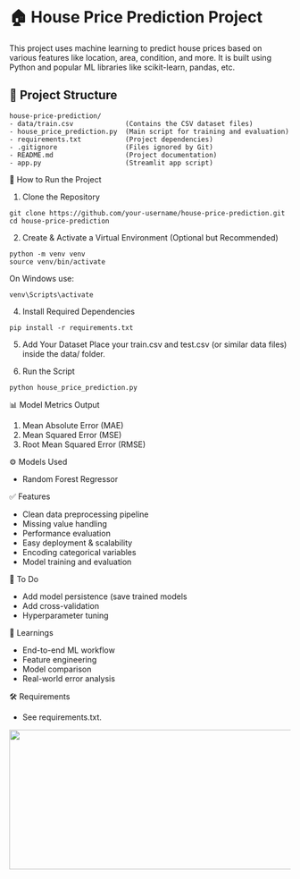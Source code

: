 # 🏠 House Price Prediction Project
This project uses machine learning to predict house prices based on various features like location, area, condition, and more. It is built using Python and popular ML libraries like scikit-learn, pandas, etc.

## 📁 Project Structure

```
house-price-prediction/
- data/train.csv             (Contains the CSV dataset files)
- house_price_prediction.py  (Main script for training and evaluation)
- requirements.txt           (Project dependencies)
- .gitignore                 (Files ignored by Git)
- README.md                  (Project documentation)
- app.py                     (Streamlit app script)
```

🚀 How to Run the Project

1. Clone the Repository
```
git clone https://github.com/your-username/house-price-prediction.git
cd house-price-prediction
```
2. Create & Activate a Virtual Environment (Optional but Recommended)
```
python -m venv venv
source venv/bin/activate
```
On Windows use:

```
venv\Scripts\activate
```
4. Install Required Dependencies
```
pip install -r requirements.txt
```

5. Add Your Dataset
Place your train.csv and test.csv (or similar data files) inside the data/ folder.

6. Run the Script
```
python house_price_prediction.py
```

📊 Model Metrics Output
1. Mean Absolute Error (MAE)
2. Mean Squared Error (MSE)
3. Root Mean Squared Error (RMSE)


⚙️ Models Used
- Random Forest Regressor

✅ Features
- Clean data preprocessing pipeline
- Missing value handling
- Performance evaluation
- Easy deployment & scalability
- Encoding categorical variables
- Model training and evaluation


🧪 To Do
- Add model persistence (save trained models
- Add cross-validation
- Hyperparameter tuning


🧠 Learnings
- End-to-end ML workflow
- Feature engineering
- Model comparison
- Real-world error analysis


🛠 Requirements
- See requirements.txt.


<img src="https://raw.githubusercontent.com/BEPb/BEPb/194bc176c0b3f2ef01a883ff206499b86c5ce72f/assets/Bottom_down.svg" width="4000" height="250" />


